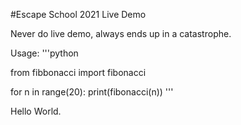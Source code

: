 #Escape School 2021 Live Demo

Never do live demo, always ends up in a catastrophe.

Usage:
'''python

from fibbonacci import fibonacci

for n in range(20):
    print(fibonacci(n))
'''

Hello World.